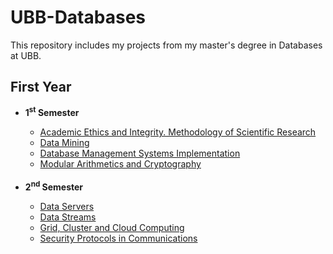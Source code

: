 <h1>UBB-Databases</h1>
This repository includes my projects from my master's degree in Databases at UBB.

<h2>First Year</h2>
<ul>
    <li><b>1<sup>st</sup> Semester</b></li>
    <ul>
        <li><a href="https://github.com/hognogicristina/UBB-Databases/tree/main/First%20Year/Semester%201/Academic%20Ethics%20and
%20Integrity.%20Methodology%20of%20Scientific%20Research">Academic Ethics and Integrity. Methodology of Scientific Research</a></li>
        <li><a href="https://github.com/hognogicristina/UBB-Databases/tree/main/First%20Year/Semester%201/Data%20Mining">Data Mining</a></li>
        <li><a href="https://github.com/hognogicristina/UBB-Databases/tree/main/First%20Year/Semester%201/Database%20Management%20Systems%20Implementation">Database Management Systems Implementation</a></li>
        <li><a href="https://github.com/hognogicristina/UBB-Databases/tree/main/First%20Year/Semester%201/Modular%20Arithmetics%20and%20Cryptography">Modular Arithmetics and Cryptography</a></li>
    </ul>
    <br>
    <li><b>2<sup>nd</sup> Semester</b></li>
    <ul>
        <li><a href="https://github.com/hognogicristina/UBB-Databases/tree/main/First%20Year/Semester%202/Data%20Servers">Data Servers</a></li>
        <li><a href="https://github.com/hognogicristina/UBB-Databases/tree/main/First%20Year/Semester%202/Data%20Streams">Data Streams</a></li>
        <li><a href="https://github.com/hognogicristina/UBB-Databases/tree/main/First%20Year/Semester%202/Grid,
%20Cluster%20and%20Cloud%20Computing">Grid, Cluster and Cloud Computing</a></li>
        <li><a href="https://github.com/hognogicristina/UBB-Databases/tree/main/First%20Year/Semester%202/Security%20Protocols%20in%20Communications">Security Protocols in Communications</a></li>
    </ul>
</ul>
